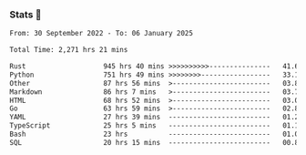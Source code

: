 ### Stats 👋
<!--START_SECTION:waka-->

```txt
From: 30 September 2022 - To: 06 January 2025

Total Time: 2,271 hrs 21 mins

Rust                   945 hrs 40 mins >>>>>>>>>>---------------   41.64 %
Python                 751 hrs 49 mins >>>>>>>>-----------------   33.10 %
Other                  87 hrs 56 mins  >------------------------   03.87 %
Markdown               86 hrs 7 mins   >------------------------   03.79 %
HTML                   68 hrs 52 mins  >------------------------   03.03 %
Go                     63 hrs 59 mins  >------------------------   02.82 %
YAML                   27 hrs 39 mins  -------------------------   01.22 %
TypeScript             25 hrs 5 mins   -------------------------   01.10 %
Bash                   23 hrs          -------------------------   01.01 %
SQL                    20 hrs 15 mins  -------------------------   00.89 %
```

<!--END_SECTION:waka-->

<!--
**buhaytza2005/buhaytza2005** is a ✨ _special_ ✨ repository because its `README.md` (this file) appears on your GitHub profile.

Here are some ideas to get you started:

- 🔭 I’m currently working on ...
- 🌱 I’m currently learning ...
- 👯 I’m looking to collaborate on ...
- 🤔 I’m looking for help with ...
- 💬 Ask me about ...
- 📫 How to reach me: ...
- 😄 Pronouns: ...
- ⚡ Fun fact: ...
-->


